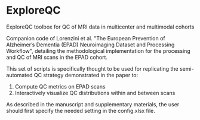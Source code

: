 # ExploreQC
ExploreQC toolbox for QC of MRI data in multicenter and multimodal cohorts

Companion code of Lorenzini et al. "The European Prevention of Alzheimer’s Dementia (EPAD) Neuroimaging Dataset and Processing Workflow", detailing the methodological implementation for the processing and QC of MRI scans in the EPAD cohort. 

This set of scripts is specifically thought to be used for replicating the semi-automated QC strategy demonstrated in the paper to: 
1. Compute QC metrics on EPAD scans
2. Interactively visualize QC distributions within and between scans

As described in the manuscript and supplementary materials, the user should first specify the needed setting in the config.xlsx file. 
